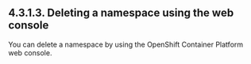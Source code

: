 ## 4.3.1.3. Deleting a namespace using the web console

You can delete a namespace by using the OpenShift Container Platform web console.

